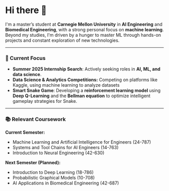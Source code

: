 # Hi there 🌱

I'm a master’s student at **Carnegie Mellon University** in **AI Engineering** and **Biomedical Engineering**, with a strong personal focus on **machine learning**. Beyond my studies, I'm driven by a hunger to master ML through hands-on projects and constant exploration of new technologies.

---

### 🌟 Current Focus
- **Summer 2025 Internship Search**: Actively seeking roles in **AI, ML, and data science**.
- **Data Science & Analytics Competitions:** Competing on platforms like Kaggle, using machine learning to analyze datasets
- **Smart Snake Game**: Developing a **reinforcement learning model** using **Deep Q-Learning** and the **Bellman equation** to optimize intelligent gameplay strategies for Snake.

---

### 📚 Relevant Coursework

**Current Semester:**
- Machine Learning and Artificial Intelligence for Engineers (24-787)
- Systems and Tool Chains for AI Engineers (14-763)
- Introduction to Neural Engineering (42-630)

**Next Semester (Planned):**
- Introduction to Deep Learning (18-786)
- Probabilistic Graphical Models (10-708)
- AI Applications in Biomedical Engineering (42-687)
